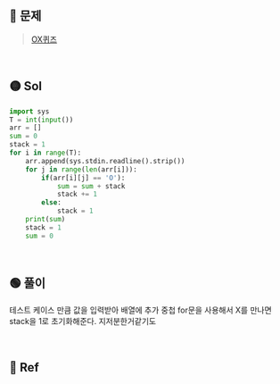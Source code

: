 ## 🔴 문제
> [OX퀴즈](https://www.acmicpc.net/problem/8958)

<br/>

## 🟡 Sol
```python
import sys
T = int(input())
arr = []
sum = 0
stack = 1
for i in range(T):
    arr.append(sys.stdin.readline().strip())
    for j in range(len(arr[i])):
        if(arr[i][j] == 'O'):
            sum = sum + stack
            stack += 1
        else:
            stack = 1
    print(sum)
    stack = 1
    sum = 0
```
<br/>

## 🟢 풀이
테스트 케이스 만큼 값을 입력받아 배열에 추가
중첩 for문을 사용해서 X를 만나면 stack을 1로 초기화해준다. 
지저분한거같기도

<br/>

## 🔵 Ref
